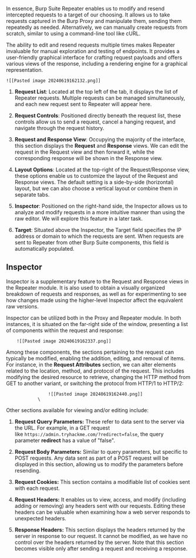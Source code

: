 In essence, Burp Suite Repeater enables us to modify and resend intercepted requests to a target of our choosing. It allows us to take requests captured in the Burp Proxy and manipulate them, sending them repeatedly as needed. Alternatively, we can manually create requests from scratch, similar to using a command-line tool like cURL.

The ability to edit and resend requests multiple times makes Repeater invaluable for manual exploration and testing of endpoints. It provides a user-friendly graphical interface for crafting request payloads and offers various views of the response, including a rendering engine for a graphical representation.

	![[Pasted image 20240619162132.png]]
1. **Request List**: Located at the top left of the tab, it displays the list of Repeater requests. Multiple requests can be managed simultaneously, and each new request sent to Repeater will appear here.
    
2. **Request Controls**: Positioned directly beneath the request list, these controls allow us to send a request, cancel a hanging request, and navigate through the request history.
    
3. **Request and Response View**: Occupying the majority of the interface, this section displays the **Request** and **Response** views. We can edit the request in the Request view and then forward it, while the corresponding response will be shown in the Response view.
    
4. **Layout Options**: Located at the top-right of the Request/Response view, these options enable us to customize the layout of the Request and Response views. The default setting is a side-by-side (horizontal) layout, but we can also choose a vertical layout or combine them in separate tabs.
    
5. **Inspector**: Positioned on the right-hand side, the Inspector allows us to analyze and modify requests in a more intuitive manner than using the raw editor. We will explore this feature in a later task.
    
6. **Target**: Situated above the Inspector, the Target field specifies the IP address or domain to which the requests are sent. When requests are sent to Repeater from other Burp Suite components, this field is automatically populated.

## Inspector

Inspector is a supplementary feature to the Request and Response views in the Repeater module. It is also used to obtain a visually organized breakdown of requests and responses, as well as for experimenting to see how changes made using the higher-level Inspector affect the equivalent raw versions.

Inspector can be utilized both in the Proxy and Repeater module. In both instances, it is situated on the far-right side of the window, presenting a list of components within the request and response:

		![[Pasted image 20240619162337.png]]

Among these components, the sections pertaining to the request can typically be modified, enabling the addition, editing, and removal of items. For instance, in the **Request Attributes** section, we can alter elements related to the location, method, and protocol of the request. This includes modifying the desired resource to retrieve, changing the HTTP method from GET to another variant, or switching the protocol from HTTP/1 to HTTP/2:

					![[Pasted image 20240619162440.png]]
				\
Other sections available for viewing and/or editing include:

1. **Request Query Parameters:** These refer to data sent to the server via the URL. For example, in a GET request like `https://admin.tryhackme.com/?redirect=false`, the query parameter **redirect** has a value of "false".

2. **Request Body Parameters:** Similar to query parameters, but specific to POST requests. Any data sent as part of a POST request will be displayed in this section, allowing us to modify the parameters before resending.

3. **Request Cookies:** This section contains a modifiable list of cookies sent with each request.

4. **Request Headers:** It enables us to view, access, and modify (including adding or removing) any headers sent with our requests. Editing these headers can be valuable when examining how a web server responds to unexpected headers.

5. **Response Headers:** This section displays the headers returned by the server in response to our request. It cannot be modified, as we have no control over the headers returned by the server. Note that this section becomes visible only after sending a request and receiving a response.